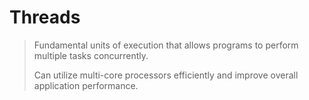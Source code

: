 # Threads

> Fundamental units of execution that allows programs to perform multiple tasks concurrently.
> 
> Can utilize multi-core processors efficiently and improve overall application performance.